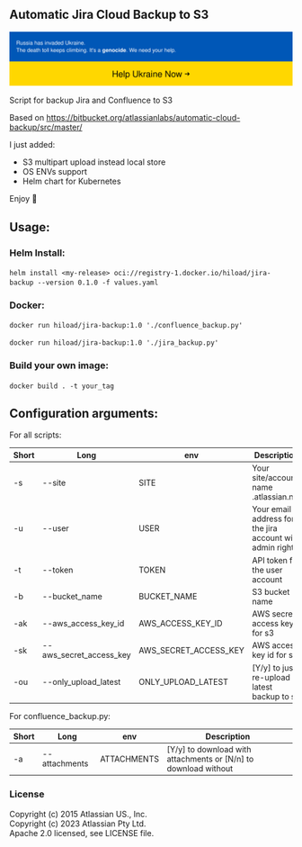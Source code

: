 ## Automatic Jira Cloud Backup to S3
[![Stand With Ukraine](https://raw.githubusercontent.com/vshymanskyy/StandWithUkraine/main/banner2-direct.svg)](https://vshymanskyy.github.io/StandWithUkraine/)

Script for backup Jira and Confluence to S3

Based on https://bitbucket.org/atlassianlabs/automatic-cloud-backup/src/master/

I just added:
* S3 multipart upload instead local store
* OS ENVs support
* Helm chart for Kubernetes

Enjoy 🙂

## Usage:

### Helm Install:

`helm install <my-release> oci://registry-1.docker.io/hiload/jira-backup --version 0.1.0 -f values.yaml`


### Docker:

`docker run hiload/jira-backup:1.0 './confluence_backup.py'`

`docker run hiload/jira-backup:1.0 './jira_backup.py'`

### Build your own image:

`docker build . -t your_tag`

## Configuration arguments:

For all scripts:

| Short | Long                    | env                   | Description                                               |
|-------|-------------------------|-----------------------|-----------------------------------------------------------|
| -s    | --site                  | SITE                  | Your site/account name <account>.atlassian.net            |
| -u    | --user                  | USER                  | Your email address for the jira account with admin rights |
| -t    | --token                 | TOKEN                 | API token for the user account                            |
| -b    | --bucket_name           | BUCKET_NAME           | S3 bucket name                                            |
| -ak   | --aws_access_key_id     | AWS_ACCESS_KEY_ID     | AWS secret access key for s3                              |                                                                                                                                                                |
| -sk   | --aws_secret_access_key | AWS_SECRET_ACCESS_KEY | AWS access key id for s3                                  |
| -ou   | --only_upload_latest    | ONLY_UPLOAD_LATEST    | [Y/y] to just re-upload latest backup to s3               |

For confluence_backup.py:

| Short | Long                    | env         | Description                                                           |
|-------|-------------------------|-------------|-----------------------------------------------------------------------|
| -a    | --attachments           | ATTACHMENTS | [Y/y] to download with attachments or [N/n] to download without       |

### License
Copyright (c) 2015 Atlassian US., Inc.\
Copyright (c) 2023 Atlassian Pty Ltd.\
Apache 2.0 licensed, see LICENSE file.